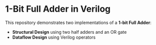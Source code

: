 # 1-Bit Full Adder in Verilog

This repository demonstrates two implementations of a **1-bit Full Adder**:

- **Structural Design** using two half adders and an OR gate
- **Dataflow Design** using Verilog operators
